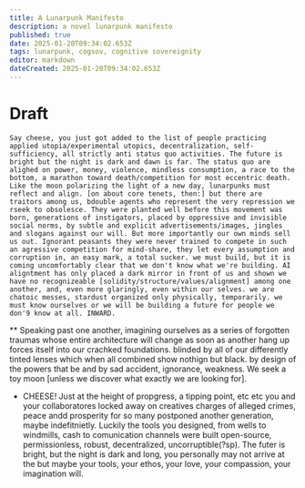 ```yaml
---
title: A Lunarpunk Manifesto
description: a novel lunarpunk manifesto 
published: true
date: 2025-01-20T09:34:02.653Z
tags: lunarpunk, cogsov, cognitive sovereignity
editor: markdown
dateCreated: 2025-01-20T09:34:02.653Z
---
```


# Draft
	Say cheese, you just got added to the list of people practicing applied utopia/experimental utopics, decentralization, self-sufficiency, all strictly anti status quo activities. The future is bright but the night is dark and dawn is far. The status quo are alighed on power, money, violence, mindless consumption, a race to the bottom, a marathon toward death/competition for most eccentric death. Like the moon polarizing the light of a new day, lunarpunks must reflect and align. [on about core tenets, then:] but there are traitors among us, bdouble agents who represent the very repression we rseek to obsolesce. They were planted well before this movement was born, generations of instigators, placed by oppressive and invisible social norms, by subtle and explicit advertisements/images, jingles and slogans against our will. But more importantly our own minds sell us out. Ignorant peasants they were never trained to compete in such an agressive competition for mind-share, they let every assumption and corruption in, an easy mark, a total sucker. we must build, but it is coming uncomfortably clear that we don't know what we're building. AI aligntment has only placed a dark mirror in front of us and shown we have no recognizeable [solidity/structure/values/alignment] among one another, and, even more glaringly, even within our selves. we are chatoic messes, stardust organized only physically, temporarily. we must know ourselves or we will be building a future for people we don'9 know at all. INWARD.
  
** Speaking past one another, imagining ourselves as a series of forgotten traumas whose entire architecture will change as soon as another hang up forces itself into our crachked foundations. blinded by all of our differently tinted lenses which when all combined show nothign but black. by design of the powers that be and by sad accident, ignorance, weakness. We seek a toy moon [unless we discover what exactly we are looking for].
* CHEESE! Just at the height of propgress, a tipping point, etc etc you and your collaboratores locked away on creatives charges of alleged crimes, peace andd prosperity for so many postponed another generation, maybe indefitnietly. Luckily the tools you designed, from wells to windmills, cash to comunication channels were built open-source, permissionless, robust, decentralized, uncorruptible(?sp). The futer is bright, but the night is dark and long, you personally may not arrive at the but maybe your tools, your ethos, your love, your compassion, your imagination will.